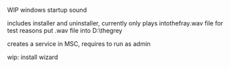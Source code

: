 WIP windows startup sound

includes installer and uninstaller, currently only plays intothefray.wav file for test reasons
put .wav file into D:\thegrey

creates a service in MSC, requires to run as admin

wip:
install wizard

